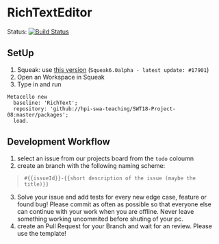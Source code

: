 # RichTextEditor 
Status: [![Build Status](https://travis-ci.org/hpi-swa-teaching/SWT18-Project-08.svg?branch=master)](https://travis-ci.org/hpi-swa-teaching/SWT18-Project-08)

## SetUp
 1. Squeak: use [this version](https://hpi.de/intern/studium/materialien.html?tx_dscfilebrowser_filebrowser%5Bfolder%5D=%2Fmaterialien%2FFG%20Software-Architekturen%2FSWE1_V%2FSqueak%2FImage_v3%2F&tx_dscfilebrowser_filebrowser%5Baction%5D=main&tx_dscfilebrowser_filebrowser%5Bcontroller%5D=Static&cHash=bcb1f47fdcf0b2bede84f2bd2152ea57) (`Squeak6.0alpha - latest update: #17901`)
2. Open an Workspace in Squeak
3. Type in and run
```smalltalk
Metacello new
  baseline: 'RichText';
  repository: 'github://hpi-swa-teaching/SWT18-Project-08:master/packages';
  load.
```

## Development Workflow
1. select an issue from our projects board from the `todo` coloumn
2. create an branch with the following naming scheme: 
> `#{{issueId}}-{{short description of the issue (maybe the title)}}`
3. Solve your issue and add tests for every new edge case, feature or found bug!
  Please commit as often as possible so that everyone else can continue with your work when you are offline. Never leave something working uncommited before shuting of your pc.
4. create an Pull Request for your Branch and wait for an review. Please use the template!
